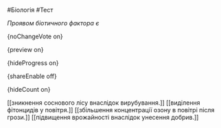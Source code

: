 #Біологія #Тест

*Проявом біотичного фактора є*

{noChangeVote on}

{preview on}

{hideProgress on}

{shareEnable off}

{hideCount on}

[[зникнення соснового лісу внаслідок вирубування.]]
[[виділення фітонцидів у повітря.]]
[[збільшення концентрації озону в повітрі після грози.]]
[[підвищення врожайності внаслідок унесення добрив.]]
